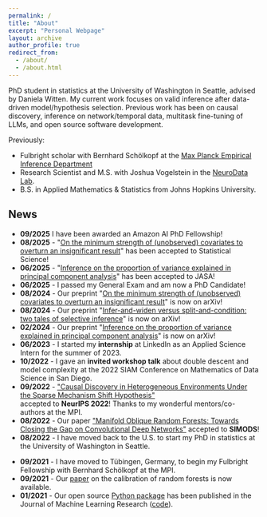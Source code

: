 ```yaml
---
permalink: /
title: "About"
excerpt: "Personal Webpage"
layout: archive
author_profile: true
redirect_from: 
  - /about/
  - /about.html
---
```


PhD student in statistics at the University of Washington in Seattle, advised by Daniela Witten. My current work focuses on valid inference after data-driven model/hypothesis selection. Previous work has been on causal discovery, inference on network/temporal data, multitask fine-tuning of LLMs, and open source software development.


Previously:
- Fulbright scholar with Bernhard Schölkopf at the [Max Planck Empirical Inference Department](https://is.mpg.de/employees/rperry)
- Research Scientist and M.S. with Joshua Vogelstein in the [NeuroData Lab](https://neurodata.io/about).
- B.S. in Applied Mathematics & Statistics from Johns Hopkins University.

<!---
Otherwise preoccupied with (long-distance) cardio sports, dancing, board games, reading, and traveling.
 [traveling](https://www.google.com/maps/d/edit?mid=1rdoCbZ2kjhfwcyMsHvNRME3xW_HYIkDj&usp=sharing). --->


## News
- **09/2025** I have been awarded an Amazon AI PhD Fellowship!
- **08/2025** - "[On the minimum strength of (unobserved) covariates to overturn an insignificant result]([https://arxiv.org/abs/2408.13901](https://imstat.org/journals-and-publications/statistical-science/statistical-science-future-papers/))" has been accepted to Statistical Science!
- **06/2025** - "[Inference on the proportion of variance explained in principal component analysis](https://www.tandfonline.com/doi/full/10.1080/01621459.2025.2538895)" has been accepted to JASA!
- **06/2025** - I passed my General Exam and am now a PhD Candidate!
- **08/2024** - Our preprint "[On the minimum strength of (unobserved) covariates to overturn an insignificant result](https://arxiv.org/abs/2408.13901)" is now on arXiv!
- **08/2024** - Our preprint "[Infer-and-widen versus split-and-condition: two tales of selective inference](https://arxiv.org/abs/2408.06323)" is now on arXiv!
- **02/2024** - Our preprint "[Inference on the proportion of variance explained in principal component analysis](https://arxiv.org/abs/2402.16725)" is now on arXiv!
- **06/2023** - I started my **internship** at LinkedIn as an Applied Science Intern for the summer of 2023.
- **10/2022** - I gave an **invited workshop talk** about double descent and model complexity at the 2022 SIAM Conference on Mathematics of Data Science in San Diego.
- **09/2022** - ["Causal Discovery in Heterogeneous Environments Under the Sparse Mechanism Shift Hypothesis"](https://arxiv.org/abs/2206.02013)  
accepted to **NeurIPS 2022**! Thanks to my wonderful mentors/co-authors at the MPI.
- **08/2022** - Our paper ["Manifold Oblique Random Forests: Towards Closing the Gap on Convolutional Deep Networks"](https://arxiv.org/abs/1909.11799) accepted to **SIMODS**!
- **08/2022** - I have moved back to the U.S. to start my PhD in statistics at the University of Washington in Seattle.
<!-- - **06/2022** - Our [paper](https://arxiv.org/abs/2206.02013) "Causal Discovery in Heterogeneous Environments Under the Sparse Mechanism Shift Hypothesis" ([code](https://github.com/rflperry/sparse_shift)) is now available. The result of my Fulbright grant, in collaboration with Julius von Kügelgen and Bernhard Schölkopf at the Max Planck Institute in Tübingen. -->
<!-- - **02/2022**  - My [Python package](https://github.com/neurodata/honest-forests) for honest decision trees and forests is now available and scikit-learn compliant. -->
<!-- - **12/2021** - I serve as a volunteer at our Neurips [workshop](https://nips.cc/Conferences/2021/ScheduleMultitrack?event=21852) on out-of-distribution generalization, organized by Johns Hopkins and Microsoft Research. -->
- **09/2021** - I have moved to Tübingen, Germany, to begin my Fulbright Fellowship with Bernhard Schölkopf at the MPI.
- **09/2021** - Our [paper](https://arxiv.org/abs/1907.00325) on the calibration of random forests is now available.
- **01/2021** - Our open source [Python package](https://www.jmlr.org/papers/volume22/20-1370/20-1370.pdf) has been published in the Journal of Machine Learning Research ([code](https://mvlearn.github.io/)).
